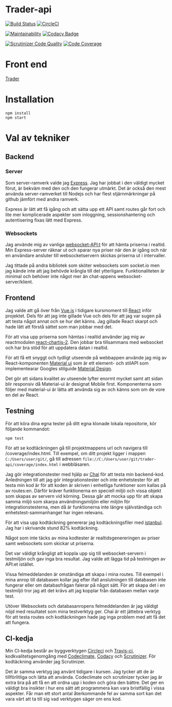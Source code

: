 # Trader-api

[![Build Status](https://travis-ci.org/Graudusk/trader-api.svg?branch=master)](https://travis-ci.org/Graudusk/trader-api)
[![CircleCI](https://circleci.com/gh/Graudusk/trader-api.svg?style=svg)](https://circleci.com/gh/Graudusk/trader-api)

[![Maintainability](https://api.codeclimate.com/v1/badges/8356a05ca4937c367474/maintainability)](https://codeclimate.com/github/Graudusk/trader-api/maintainability)
[![Codacy Badge](https://api.codacy.com/project/badge/Grade/bb4fe0b7651f4b8da30d04b5f0d6a84f)](https://www.codacy.com/app/Graudusk/trader-api?utm_source=github.com&amp;utm_medium=referral&amp;utm_content=Graudusk/trader-api&amp;utm_campaign=Badge_Grade)

[![Scrutinizer Code Quality](https://scrutinizer-ci.com/g/Graudusk/trader-api/badges/quality-score.png?b=master)](https://scrutinizer-ci.com/g/Graudusk/trader-api/?branch=master)
[![Code Coverage](https://scrutinizer-ci.com/g/Graudusk/trader-api/badges/coverage.png?b=master)](https://scrutinizer-ci.com/g/Graudusk/trader-api/?branch=master)

# Front end
[Trader](https://github.com/Graudusk/trader/)

# Installation
```
npm install
npm start
```

# Val av tekniker
## Backend

### Server

Som server-ramverk valde jag [Express](https://expressjs.com/). Jag har jobbat i den väldigt mycket förut, är bekväm med den och den fungerar utmärkt. Det är också den mest använda server-ramverket till Nodejs och har flest stjärnmärkningar på github jämfört med andra ramverk.

Express är lätt att få igång och att sätta upp ett API samt routes går fort och lite mer komplicerade aspekter som inloggning, sessionshantering och autentisering fixas lätt med Express.

### Websockets

Jag använde mig av vanliga [websocket-API:t](https://developer.mozilla.org/en-US/docs/Web/API/WebSocket) för att hämta priserna i realtid. Min Express-server räknar ut och sparar nya priser när den är igång och när en användare ansluter till websocketservern skickas priserna ut i intervaller.

Jag tittade på andra bibliotek som sköter websockets som socket.io men jag kände inte att jag behövde krångla till det ytterligare. Funktionaliteten är minimal och behöver inte något mer än chat-appens websocket-server/klient.

## Frontend

Jag valde att gå över från [Vue.js](https://vuejs.org/) i tidigare kursmoment till [React](https://reactjs.org/) inför projektet. Dels för att jag inte gillade Vue och dels för att jag var sugen på att testa något annat och se hur det känns. Jag gillade React skarpt och hade lätt att förstå sättet som man jobbar med det.

För att visa upp priserna som hämtas i realtid använder jag mig av reactmodulen [react-chartjs-2](https://github.com/jerairrest/react-chartjs-2). Den jobbar bra tillsammans med websocket och har bra stöd för att uppdatera datan i realtid.

För att få ett snyggt och tydligt utseende på webbappen använde jag mig av React-komponenten [Material ui](https://material-ui.com/) som är ett element- och stilAPI som implementearar Googles stilguide [Material Design](https://material.io/).

Det gör att sidans kvalitet av utseende lyfter enormt mycket samt att sidan blir responsiv då Material-ui är designat Mobile first. Komponenterna som följer med material-ui är lätta att använda sig av och känns som om de vore en del av React.

## Testning

För att köra dina egna tester på ditt egna klonade lokala repositorie, kör följande kommandot:

```
npm test
```

För att se kodtäckningen gå till projektmappens url och navigera till /coverage/index.html. Till exempel, om ditt projekt ligger i mappen `C:/Users/user/git/`, gå till adressen `file://C:/Users/user/git/trader-api/coverage/index.html` i webbläsaren.

Jag gör integrationstester med hjälp av [Chai](https://www.chaijs.com/) för att testa min backend-kod. Anledningen till att jag gör integrationstester och inte enhetstester för att testa min kod är för att koden är skriven i enhetliga funktioner som kallas på av routes:en. Därför kräver funktionerna en speciell miljö och vissa objekt som skapas av servern vid körning. Dessa går att mocka upp för att skapa samma miljö som skarpa användningsmiljön eller miljön för integrationstesterna, men då är funktionerna inte längre självständiga och enhetstest-sammanhanget har ingen relevans.

För att visa upp kodtäckning genererar jag kodtäckningsfiler med [istanbul](https://istanbul.js.org/). Jag har i skrivande stund 82% kodtäckning.

Något som inte täcks av mina kodtester är realtidsgenereringen av priser samt websockets som skickar ut priserna.

Det var väldigt krångligt att koppla upp sig till websocket-servern i testmiljön och gav inga bra resultat. Jag valde att lägga tid på testningen av API:et istället.

Vissa felmeddelanden är omständiga att skapa i mina routes. Till exempel i mina anrop till databasen kollar jag efter ifall anslutningen till databasen inte fungerar eller om databasfrågan falerar på något sätt. För att skapa det i en testmiljö tror jag att det krävs att jag kopplar från databasen mellan varje test.

Utöver Websockets och databasanropens felmeddelanden är jag väldigt nöjd med resultatet som mina testverktyg ger. Chai är ett jättebra verktyg för att testa routes och kodtäckningen hade jag inga problem med att få det att fungera.

## CI-kedja

Min CI-kedja består av byggverktygen [Circleci](https://circleci.com/gh/Graudusk/trader-api) och [Travis-ci](https://travis-ci.org/Graudusk/trader-api), kodkvalitetsgenomgång med [Codeclimate](https://codeclimate.com/github/Graudusk/trader-api), [Codacy](https://app.codacy.com/project/Graudusk/trader-api/dashboard) och [Scrutinizer](https://scrutinizer-ci.com/g/Graudusk/trader-api/). För kodtäckning använder jag Scrutinizer.

Det är samma verktyg jag använt tidigare i kursen. Jag tycker att de är tillförlitliga och lätta att använda. Codeclimate och scrutinizer tycker jag är extra bra på att få en att ordna upp i koden och göra den bättre. Det ger en väldigt bra insikter i hur ens sätt att programmera kan vara bristfällig i vissa aspekter. Får man ett stort antal återkommande fel av samma sort kan det vara värt att ta till sig vad verktygen säger om ens kod.
